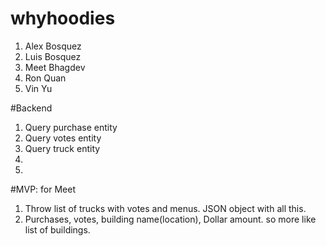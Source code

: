 # whyhoodies
1. Alex Bosquez
2. Luis Bosquez
3. Meet Bhagdev
4. Ron Quan
5. Vin Yu


#Backend
1. Query purchase entity 
2. Query votes entity
3. Query truck entity
4. 
5. 

#MVP: for Meet
1. Throw list of trucks with votes and menus. JSON object with all this.
2. Purchases, votes, building name(location), Dollar amount. so more like list of buildings. 
